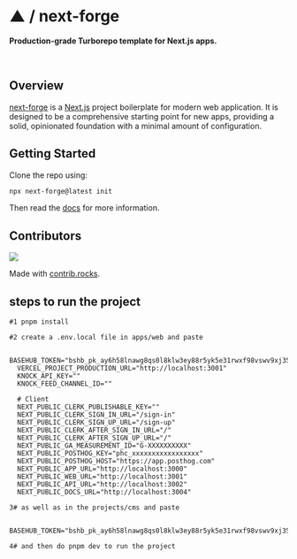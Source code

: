 # ▲ / next-forge

**Production-grade Turborepo template for Next.js apps.**

<div>
  <img src="https://img.shields.io/npm/dy/next-forge" alt="" />
  <img src="https://img.shields.io/npm/v/next-forge" alt="" />
  <img src="https://img.shields.io/github/license/vercel/next-forge" alt="" />
</div>

## Overview

[next-forge](https://github.com/vercel/next-forge) is a [Next.js](https://nextjs.org/) project boilerplate for modern web application. It is designed to be a comprehensive starting point for new apps, providing a solid, opinionated foundation with a minimal amount of configuration.

## Getting Started

Clone the repo using:

```sh
npx next-forge@latest init
```

Then read the [docs](https://www.next-forge.com/docs) for more information.

## Contributors

<a href="https://github.com/vercel/next-forge/graphs/contributors">
  <img src="https://contrib.rocks/image?repo=vercel/next-forge" />
</a>

Made with [contrib.rocks](https://contrib.rocks).

## steps to run the project

    #1 pnpm install

    #2 create a .env.local file in apps/web and paste

      BASEHUB_TOKEN="bshb_pk_ay6h58lnawg8qs0l8klw3ey88r5yk5e31rwxf98vswv9xj35997whf8hygmku2ma"
      VERCEL_PROJECT_PRODUCTION_URL="http://localhost:3001"
      KNOCK_API_KEY=""
      KNOCK_FEED_CHANNEL_ID=""

      # Client
      NEXT_PUBLIC_CLERK_PUBLISHABLE_KEY=""
      NEXT_PUBLIC_CLERK_SIGN_IN_URL="/sign-in"
      NEXT_PUBLIC_CLERK_SIGN_UP_URL="/sign-up"
      NEXT_PUBLIC_CLERK_AFTER_SIGN_IN_URL="/"
      NEXT_PUBLIC_CLERK_AFTER_SIGN_UP_URL="/"
      NEXT_PUBLIC_GA_MEASUREMENT_ID="G-XXXXXXXXXX"
      NEXT_PUBLIC_POSTHOG_KEY="phc_xxxxxxxxxxxxxxxxx"
      NEXT_PUBLIC_POSTHOG_HOST="https://app.posthog.com"
      NEXT_PUBLIC_APP_URL="http://localhost:3000"
      NEXT_PUBLIC_WEB_URL="http://localhost:3001"
      NEXT_PUBLIC_API_URL="http://localhost:3002"
      NEXT_PUBLIC_DOCS_URL="http://localhost:3004"

    3# as well as in the projects/cms and paste

      BASEHUB_TOKEN="bshb_pk_ay6h58lnawg8qs0l8klw3ey88r5yk5e31rwxf98vswv9xj35997whf8hygmku2ma"

    4# and then do pnpm dev to run the project